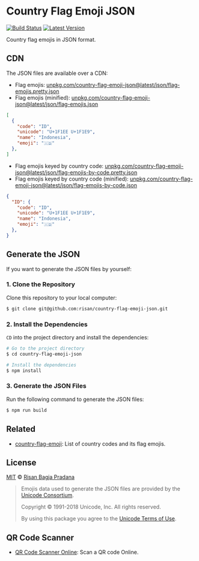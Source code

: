 # Country Flag Emoji JSON

[![Build Status](https://badgen.net/travis/risan/npm-boilerplate-node-browser)](https://travis-ci.org/risan/npm-boilerplate-node-browser)
[![Latest Version](https://badgen.net/npm/v/npm-boilerplate-node-browser)](https://www.npmjs.com/package/npm-boilerplate-node-browser)

Country flag emojis in JSON format.

## CDN

The JSON files are available over a CDN:

* Flag emojis: [unpkg.com/country-flag-emoji-json@latest/json/flag-emojis.pretty.json](https://unpkg.com/country-flag-emoji-json@latest/json/flag-emojis.pretty.json)
* Flag emojis (minified): [unpkg.com/country-flag-emoji-json@latest/json/flag-emojis.json](https://unpkg.com/country-flag-emoji-json@latest/json/flag-emojis.json)

```json
[
  {
    "code": "ID",
    "unicode": "U+1F1EE U+1F1E9",
    "name": "Indonesia",
    "emoji": "🇮🇩"
  },
]
```

* Flag emojis keyed by country code: [unpkg.com/country-flag-emoji-json@latest/json/flag-emojis-by-code.pretty.json](https://unpkg.com/country-flag-emoji-json@latest/json/flag-emojis-by-code.pretty.json)
* Flag emojis keyed by country code (minified): [unpkg.com/country-flag-emoji-json@latest/json/flag-emojis-by-code.json](https://unpkg.com/country-flag-emoji-json@latest/json/flag-emojis-by-code.json)

```json
{
  "ID": {
    "code": "ID",
    "unicode": "U+1F1EE U+1F1E9",
    "name": "Indonesia",
    "emoji": "🇮🇩"
  },
}
```

## Generate the JSON

If you want to generate the JSON files by yourself:

### 1. Clone the Repository

Clone this repository to your local computer:

```bash
$ git clone git@github.com:risan/country-flag-emoji-json.git
```

### 2. Install the Dependencies

`CD` into the project directory and install the dependencies:

```bash
# Go to the project directory
$ cd country-flag-emoji-json

# Install the dependencies
$ npm install
```

### 3. Generate the JSON Files

Run the following command to generate the JSON files:

```bash
$ npm run build
```

## Related

* [country-flag-emoji](https://github.com/risan/country-flag-emoji): List of country codes and its flag emojis.

## License

[MIT](https://github.com/risan/country-flag-emoji-json/blob/master/LICENSE) © [Risan Bagja Pradana](https://bagja.net)

> Emojis data used to generate the JSON files are provided by the [Unicode Consortium](https://www.unicode.org/).
>
> Copyright © 1991-2018 Unicode, Inc. All rights reserved.
>
> By using this package you agree to the [Unicode Terms of Use](https://www.unicode.org/copyright.html).

## QR Code Scanner

* [QR Code Scanner Online](https://qrcodescan.online/): Scan a QR code Online.